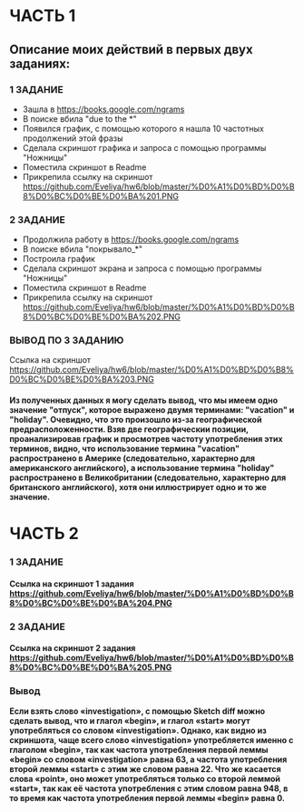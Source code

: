 # ЧАСТЬ 1
## Описание моих действий в первых двух заданиях:
### 1 ЗАДАНИЕ
+ Зашла в https://books.google.com/ngrams
+ В поиске вбила "due to the *"
+ Появился график, с помощью которого я нашла 10 частотных продолжений этой фразы
+ Сделала скриншот графика и запроса с помощью программы "Ножницы"
+ Поместила скриншот в Readme
+ Прикрепила ссылку на скриншот https://github.com/Eveliya/hw6/blob/master/%D0%A1%D0%BD%D0%B8%D0%BC%D0%BE%D0%BA%201.PNG
### 2 ЗАДАНИЕ
+ Продолжила работу в https://books.google.com/ngrams
+ В поиске вбила "покрывало_*"
+ Построила график
+ Сделала скриншот экрана и запроса с помощью программы "Ножницы"
+ Поместила скриншот в Readme
+ Прикрепила ссылку на скриншот https://github.com/Eveliya/hw6/blob/master/%D0%A1%D0%BD%D0%B8%D0%BC%D0%BE%D0%BA%202.PNG
### ВЫВОД ПО 3 ЗАДАНИЮ
Ссылка на скриншот https://github.com/Eveliya/hw6/blob/master/%D0%A1%D0%BD%D0%B8%D0%BC%D0%BE%D0%BA%203.PNG
#### Из полученных данных я могу сделать вывод, что мы имеем одно значение "отпуск", которое выражено двумя терминами: "vacation" и "holiday". Очевидно, что это произошло из-за географической предрасположенности. Взяв две географическии позиции, проанализировав график и просмотрев частоту употребления этих терминов, видно, что использование термина "vacation" распространено в Америке (следовательно, характерно для американского английского), а использование термина "holiday" распространено в Великобритании (следовательно, характерно для британского английского), хотя они иллюстрирует одно и то же значение.
# ЧАСТЬ 2
### 1 ЗАДАНИЕ
#### Ссылка на скриншот 1 задания https://github.com/Eveliya/hw6/blob/master/%D0%A1%D0%BD%D0%B8%D0%BC%D0%BE%D0%BA%204.PNG
### 2 ЗАДАНИЕ
#### Ссылка на скриншот 2 задания https://github.com/Eveliya/hw6/blob/master/%D0%A1%D0%BD%D0%B8%D0%BC%D0%BE%D0%BA%205.PNG
### Вывод
**Если взять слово «investigation», с помощью Sketch diff можно сделать вывод, что и глагол «begin», и глагол «start» могут употребляться со словом «investigation». Однако, как видно из скриншота, чаще всего слово «investigation» употребляется именно с глаголом «begin», так как частота употребления первой леммы «begin» со словом «investigation» равна 63, а частота употребления второй леммы «start» с этим же словом равна 22. Что же касается слова «point», оно может употребляться только со второй леммой «start», так как её частота употребления с этим словом равна 948, в то время как частота употребления первой леммы «begin» равна 0.**
